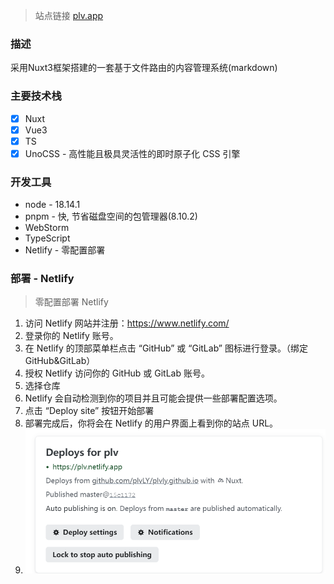> 站点链接 [plv.app](https://plv.netlify.app/)

### 描述
采用Nuxt3框架搭建的一套基于文件路由的内容管理系统(markdown)

### 主要技术栈
- [x] Nuxt
- [x] Vue3
- [x] TS
- [x] UnoCSS - 高性能且极具灵活性的即时原子化 CSS 引擎

### 开发工具
- node - 18.14.1
- pnpm - 快, 节省磁盘空间的包管理器(8.10.2)
- WebStorm
- TypeScript
- Netlify - 零配置部署

### 部署 - Netlify
> 零配置部署 Netlify
1. 访问 Netlify 网站并注册：https://www.netlify.com/
2. 登录你的 Netlify 账号。
3. 在 Netlify 的顶部菜单栏点击 “GitHub” 或 “GitLab” 图标进行登录。（绑定GitHub&GitLab）
4. 授权 Netlify 访问你的 GitHub 或 GitLab 账号。
5. 选择仓库
6. Netlify 会自动检测到你的项目并且可能会提供一些部署配置选项。
7. 点击 “Deploy site” 按钮开始部署
8. 部署完成后，你将会在 Netlify 的用户界面上看到你的站点 URL。
9. ![img.png](assets/img/img.png)